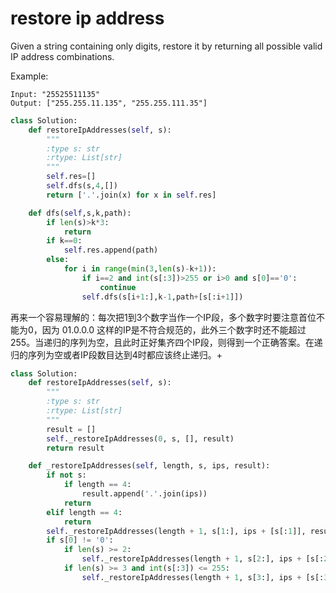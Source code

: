 # restore ip address

Given a string containing only digits, restore it by returning all possible valid IP address combinations.

Example:
```
Input: "25525511135"
Output: ["255.255.11.135", "255.255.111.35"]
```

```python
class Solution:
    def restoreIpAddresses(self, s):
        """
        :type s: str
        :rtype: List[str]
        """
        self.res=[]
        self.dfs(s,4,[])
        return ['.'.join(x) for x in self.res]

    def dfs(self,s,k,path):
        if len(s)>k*3:
            return
        if k==0:
            self.res.append(path)
        else:
            for i in range(min(3,len(s)-k+1)):
                if i==2 and int(s[:3])>255 or i>0 and s[0]=='0':
                    continue
                self.dfs(s[i+1:],k-1,path+[s[:i+1]])
```

再来一个容易理解的：每次把1到3个数字当作一个IP段，多个数字时要注意首位不能为0，因为 01.0.0.0 这样的IP是不符合规范的，此外三个数字时还不能超过255。当递归的序列为空，且此时正好集齐四个IP段，则得到一个正确答案。在递归的序列为空或者IP段数目达到4时都应该终止递归。+



```python
class Solution:
    def restoreIpAddresses(self, s):
        """
        :type s: str
        :rtype: List[str]
        """
        result = []
        self._restoreIpAddresses(0, s, [], result)
        return result

    def _restoreIpAddresses(self, length, s, ips, result):
        if not s:
            if length == 4:
                result.append('.'.join(ips))
            return
        elif length == 4:
            return
        self._restoreIpAddresses(length + 1, s[1:], ips + [s[:1]], result)
        if s[0] != '0':
            if len(s) >= 2:
                self._restoreIpAddresses(length + 1, s[2:], ips + [s[:2]], result)
            if len(s) >= 3 and int(s[:3]) <= 255:
                self._restoreIpAddresses(length + 1, s[3:], ips + [s[:3]], result)
```
